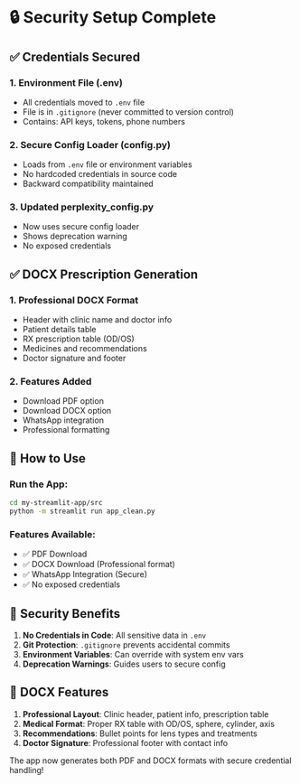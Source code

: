 # 🔒 Security Setup Complete

## ✅ Credentials Secured

### 1. **Environment File (.env)**
- All credentials moved to `.env` file
- File is in `.gitignore` (never committed to version control)
- Contains: API keys, tokens, phone numbers

### 2. **Secure Config Loader (config.py)**
- Loads from `.env` file or environment variables
- No hardcoded credentials in source code
- Backward compatibility maintained

### 3. **Updated perplexity_config.py**
- Now uses secure config loader
- Shows deprecation warning
- No exposed credentials

## ✅ DOCX Prescription Generation

### 1. **Professional DOCX Format**
- Header with clinic name and doctor info
- Patient details table
- RX prescription table (OD/OS)
- Medicines and recommendations
- Doctor signature and footer

### 2. **Features Added**
- Download PDF option
- Download DOCX option  
- WhatsApp integration
- Professional formatting

## 🚀 How to Use

### Run the App:
```bash
cd my-streamlit-app/src
python -m streamlit run app_clean.py
```

### Features Available:
- ✅ PDF Download
- ✅ DOCX Download (Professional format)
- ✅ WhatsApp Integration (Secure)
- ✅ No exposed credentials

## 🔐 Security Benefits

1. **No Credentials in Code**: All sensitive data in `.env`
2. **Git Protection**: `.gitignore` prevents accidental commits
3. **Environment Variables**: Can override with system env vars
4. **Deprecation Warnings**: Guides users to secure config

## 📄 DOCX Features

1. **Professional Layout**: Clinic header, patient info, prescription table
2. **Medical Format**: Proper RX table with OD/OS, sphere, cylinder, axis
3. **Recommendations**: Bullet points for lens types and treatments
4. **Doctor Signature**: Professional footer with contact info

The app now generates both PDF and DOCX formats with secure credential handling!